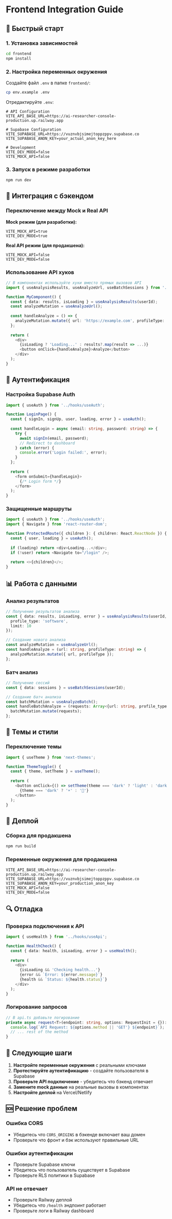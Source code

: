 # Frontend Integration Guide

## 🚀 Быстрый старт

### 1. Установка зависимостей
```bash
cd frontend
npm install
```

### 2. Настройка переменных окружения
Создайте файл `.env` в папке `frontend/`:
```bash
cp env.example .env
```

Отредактируйте `.env`:
```env
# API Configuration
VITE_API_BASE_URL=https://ai-researcher-console-production.up.railway.app

# Supabase Configuration
VITE_SUPABASE_URL=https://vuznvbjsimejtoppzppv.supabase.co
VITE_SUPABASE_ANON_KEY=your_actual_anon_key_here

# Development
VITE_DEV_MODE=false
VITE_MOCK_API=false
```

### 3. Запуск в режиме разработки
```bash
npm run dev
```

## 🔧 Интеграция с бэкендом

### Переключение между Mock и Real API

**Mock режим (для разработки):**
```env
VITE_MOCK_API=true
VITE_DEV_MODE=true
```

**Real API режим (для продакшена):**
```env
VITE_MOCK_API=false
VITE_DEV_MODE=false
```

### Использование API хуков

```typescript
// В компонентах используйте хуки вместо прямых вызовов API
import { useAnalysisResults, useAnalyzeUrl, useBatchSessions } from '../hooks/useApi';

function MyComponent() {
  const { data: results, isLoading } = useAnalysisResults(userId);
  const analyzeMutation = useAnalyzeUrl();
  
  const handleAnalyze = () => {
    analyzeMutation.mutate({ url: 'https://example.com', profileType: 'software' });
  };
  
  return (
    <div>
      {isLoading ? 'Loading...' : results?.map(result => ...)}
      <button onClick={handleAnalyze}>Analyze</button>
    </div>
  );
}
```

## 🔐 Аутентификация

### Настройка Supabase Auth
```typescript
import { useAuth } from '../hooks/useAuth';

function LoginPage() {
  const { signIn, signUp, user, loading, error } = useAuth();
  
  const handleLogin = async (email: string, password: string) => {
    try {
      await signIn(email, password);
      // Redirect to dashboard
    } catch (error) {
      console.error('Login failed:', error);
    }
  };
  
  return (
    <form onSubmit={handleLogin}>
      {/* Login form */}
    </form>
  );
}
```

### Защищенные маршруты
```typescript
import { useAuth } from '../hooks/useAuth';
import { Navigate } from 'react-router-dom';

function ProtectedRoute({ children }: { children: React.ReactNode }) {
  const { user, loading } = useAuth();
  
  if (loading) return <div>Loading...</div>;
  if (!user) return <Navigate to="/login" />;
  
  return <>{children}</>;
}
```

## 📊 Работа с данными

### Анализ результатов
```typescript
// Получение результатов анализа
const { data: results, isLoading, error } = useAnalysisResults(userId, {
  profile_type: 'software',
  limit: 10
});

// Создание нового анализа
const analyzeMutation = useAnalyzeUrl();
const handleAnalyze = (url: string, profileType: string) => {
  analyzeMutation.mutate({ url, profileType });
};
```

### Батч анализ
```typescript
// Получение сессий
const { data: sessions } = useBatchSessions(userId);

// Создание батч анализа
const batchMutation = useAnalyzeBatch();
const handleBatchAnalyze = (requests: Array<{url: string, profile_type: string}>) => {
  batchMutation.mutate(requests);
};
```

## 🎨 Темы и стили

### Переключение темы
```typescript
import { useTheme } from 'next-themes';

function ThemeToggle() {
  const { theme, setTheme } = useTheme();
  
  return (
    <button onClick={() => setTheme(theme === 'dark' ? 'light' : 'dark')}>
      {theme === 'dark' ? '☀️' : '🌙'}
    </button>
  );
}
```

## 🚀 Деплой

### Сборка для продакшена
```bash
npm run build
```

### Переменные окружения для продакшена
```env
VITE_API_BASE_URL=https://ai-researcher-console-production.up.railway.app
VITE_SUPABASE_URL=https://vuznvbjsimejtoppzppv.supabase.co
VITE_SUPABASE_ANON_KEY=your_production_anon_key
VITE_MOCK_API=false
VITE_DEV_MODE=false
```

## 🔍 Отладка

### Проверка подключения к API
```typescript
import { useHealth } from '../hooks/useApi';

function HealthCheck() {
  const { data: health, isLoading, error } = useHealth();
  
  return (
    <div>
      {isLoading && 'Checking health...'}
      {error && `Error: ${error.message}`}
      {health && `Status: ${health.status}`}
    </div>
  );
}
```

### Логирование запросов
```typescript
// В api.ts добавьте логирование
private async request<T>(endpoint: string, options: RequestInit = {}): Promise<T> {
  console.log(`API Request: ${options.method || 'GET'} ${endpoint}`);
  // ... rest of the method
}
```

## 📝 Следующие шаги

1. **Настройте переменные окружения** с реальными ключами
2. **Протестируйте аутентификацию** - создайте пользователя в Supabase
3. **Проверьте API подключение** - убедитесь что бэкенд отвечает
4. **Замените mock данные** на реальные вызовы в компонентах
5. **Настройте деплой** на Vercel/Netlify

## 🆘 Решение проблем

### Ошибка CORS
- Убедитесь что `CORS_ORIGINS` в бэкенде включает ваш домен
- Проверьте что фронт и бэк используют правильные URL

### Ошибки аутентификации
- Проверьте Supabase ключи
- Убедитесь что пользователь существует в Supabase
- Проверьте RLS политики в Supabase

### API не отвечает
- Проверьте Railway деплой
- Убедитесь что `/health` эндпоинт работает
- Проверьте логи в Railway dashboard
